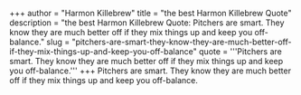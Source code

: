 +++
author = "Harmon Killebrew"
title = "the best Harmon Killebrew Quote"
description = "the best Harmon Killebrew Quote: Pitchers are smart. They know they are much better off if they mix things up and keep you off-balance."
slug = "pitchers-are-smart-they-know-they-are-much-better-off-if-they-mix-things-up-and-keep-you-off-balance"
quote = '''Pitchers are smart. They know they are much better off if they mix things up and keep you off-balance.'''
+++
Pitchers are smart. They know they are much better off if they mix things up and keep you off-balance.
